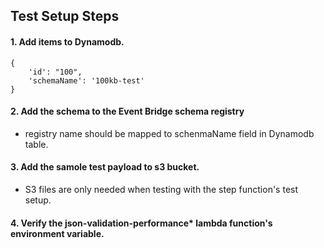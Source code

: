 ## Test Setup Steps

#### 1. Add items to Dynamodb.
```
{
    'id': "100",
    'schemaName': '100kb-test'
}
```

#### 2. Add the schema to the Event Bridge schema registry
- registry name should be mapped to schenmaName field in Dynamodb table.

#### 3. Add the samole test payload to s3 bucket.
- S3 files are only needed when testing with the step function's test setup.

#### 4. Verify the json-validation-performance* lambda function's environment variable.